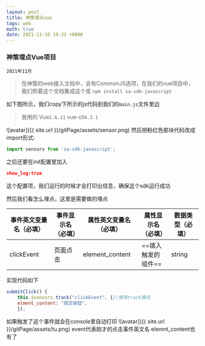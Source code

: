 ```yaml
---
layout: post
title: 神策埋点vue
tags: web
math: true
date: 2021-11-26 19:32 +0800
---
```


### 神策埋点Vue项目

`2021年11月`
> 在神策的web接入文档中，会有CommonJS选项，在我们的vue项目中，我们照着这个文档集成这个库
`npm install sa-sdk-javascript`

如下图所示，我们copy下所示的js代码到我们的`main.js`文件里边
> 我用的 Vue`2.6.11`  vue-cli`4.3.1`

![avatar]({{ site.url }}/gitPage/assets/sensor.png)
然后把粉红色那块代码改成import形式:

```js
import sensors from 'sa-sdk-javascript';
```
之后还要在init配置里加入

```json
show_log:true
```
这个配置项，我们运行的时候才会打印出信息，确保这个sdk运行成功

然后我们看怎么埋点，这里是需要做的埋点

| 事件英文变量名（必填）| 事件显示名（必填）| 属性英文变量名（必填）|属性显示名（必填）| 数据类型（必填）|
| ----------- | ----------- | ----------- | ----------- | ----------- |
| clickEvent | 页面点击 | element_content|==填入触发的组件==| string|
实现代码如下

```js
submitClick() {
    this.$sensors.track("clickEvent", {//使用track模式
    elment_content: "提交按钮",
    });
```
如果触发了这个事件就会在console里自动打印
![avatar]({{ site.url }}/gitPage/assets/tu.png)
event代表刚才的点击事件英文名
elemnt_content也有了
